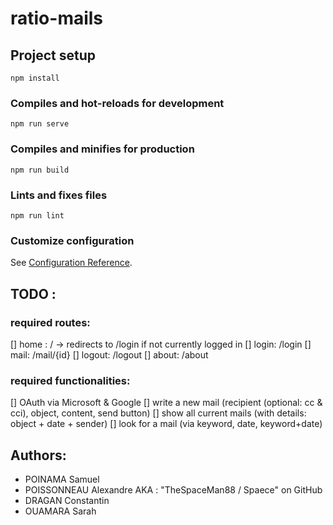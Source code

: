 # ratio-mails

## Project setup
```
npm install
```

### Compiles and hot-reloads for development
```
npm run serve
```

### Compiles and minifies for production
```
npm run build
```

### Lints and fixes files
```
npm run lint
```

### Customize configuration
See [Configuration Reference](https://cli.vuejs.org/config/).

## TODO :
### required routes:
[] home : / → redirects to /login if not currently logged in
[] login: /login
[] mail: /mail/{id}
[] logout: /logout
[] about: /about

### required functionalities:
[] OAuth via Microsoft & Google
[] write a new mail (recipient (optional: cc & cci), object, content, send button) 
[] show all current mails (with details: object + date + sender)
[] look for a mail (via keyword, date, keyword+date)

## Authors:
- POINAMA Samuel
- POISSONNEAU Alexandre AKA : "TheSpaceMan88 / Spaece" on GitHub
- DRAGAN Constantin
- OUAMARA Sarah
